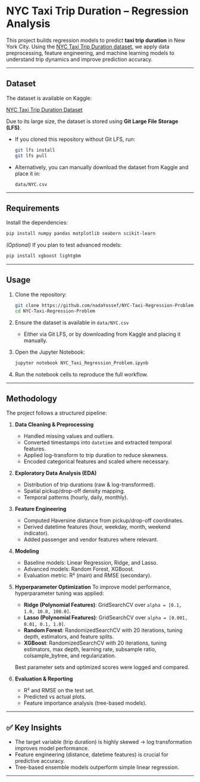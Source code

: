 # NYC Taxi Trip Duration – Regression Analysis

This project builds regression models to predict **taxi trip duration** in New York City.
Using the [NYC Taxi Trip Duration dataset](https://www.kaggle.com/datasets/yasserh/nyc-taxi-trip-duration), we apply data preprocessing, feature engineering, and machine learning models to understand trip dynamics and improve prediction accuracy.

---

## Dataset

The dataset is available on Kaggle:

[NYC Taxi Trip Duration Dataset](https://www.kaggle.com/datasets/yasserh/nyc-taxi-trip-duration)

Due to its large size, the dataset is stored using **Git Large File Storage (LFS)**.

* If you cloned this repository without Git LFS, run:

  ```bash
  git lfs install
  git lfs pull
  ```
* Alternatively, you can manually download the dataset from Kaggle and place it in:

  ```
  data/NYC.csv
  ```

---

## Requirements

Install the dependencies:

```bash
pip install numpy pandas matplotlib seaborn scikit-learn
```

*(Optional)* If you plan to test advanced models:

```bash
pip install xgboost lightgbm
```

---

## Usage

1. Clone the repository:

   ```bash
   git clone https://github.com/nadaYossef/NYC-Taxi-Regression-Problem.git
   cd NYC-Taxi-Regression-Problem
   ```

2. Ensure the dataset is available in `data/NYC.csv`

   * Either via Git LFS, or by downloading from Kaggle and placing it manually.

3. Open the Jupyter Notebook:

   ```bash
   jupyter notebook NYC_Taxi_Regression_Problem.ipynb
   ```

4. Run the notebook cells to reproduce the full workflow.

---

## Methodology

The project follows a structured pipeline:

1. **Data Cleaning & Preprocessing**
   - Handled missing values and outliers.
   - Converted timestamps into `datetime` and extracted temporal features.
   - Applied log-transform to trip duration to reduce skewness.
   - Encoded categorical features and scaled where necessary.

2. **Exploratory Data Analysis (EDA)**
   - Distribution of trip durations (raw & log-transformed).
   - Spatial pickup/drop-off density mapping.
   - Temporal patterns (hourly, daily, monthly).

3. **Feature Engineering**
   - Computed Haversine distance from pickup/drop-off coordinates.
   - Derived datetime features (hour, weekday, month, weekend indicator).
   - Added passenger and vendor features where relevant.

4. **Modeling**
   - Baseline models: Linear Regression, Ridge, and Lasso.
   - Advanced models: Random Forest, XGBoost.
   - Evaluation metric: R² (main) and RMSE (secondary).

5. **Hyperparameter Optimization**
   To improve model performance, hyperparameter tuning was applied:

   - **Ridge (Polynomial Features)**: GridSearchCV over `alpha = [0.1, 1.0, 10.0, 100.0]`.
   - **Lasso (Polynomial Features)**: GridSearchCV over `alpha = [0.001, 0.01, 0.1, 1.0]`.
   - **Random Forest**: RandomizedSearchCV with 20 iterations, tuning depth, estimators, and feature splits.
   - **XGBoost**: RandomizedSearchCV with 20 iterations, tuning estimators, max depth, learning rate, subsample ratio, colsample_bytree, and regularization.

   Best parameter sets and optimized scores were logged and compared.

6. **Evaluation & Reporting**
   - R² and RMSE on the test set.
   - Predicted vs actual plots.
   - Feature importance analysis (tree-based models).

---

## ✅ Key Insights

* The target variable (trip duration) is highly skewed → log transformation improves model performance.
* Feature engineering (distance, datetime features) is crucial for predictive accuracy.
* Tree-based ensemble models outperform simple linear regression.

---
